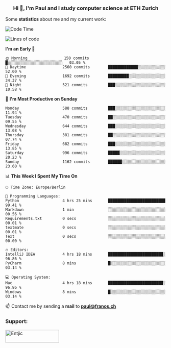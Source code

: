 <h3 align="center">Hi 👋, I'm Paul and I study computer science at ETH Zurich</h3>


Some **statistics** about me and my current work:

<!--START_SECTION:waka-->
![Code Time](http://img.shields.io/badge/Code%20Time-1%2C493%20hrs%2053%20mins-blue)

![Lines of code](https://img.shields.io/badge/From%20Hello%20World%20I%27ve%20Written-2.8%20million%20lines%20of%20code-blue)

**I'm an Early 🐤** 

```text
🌞 Morning                150 commits         █░░░░░░░░░░░░░░░░░░░░░░░░   03.05 % 
🌆 Daytime                2560 commits        █████████████░░░░░░░░░░░░   52.00 % 
🌃 Evening                1692 commits        █████████░░░░░░░░░░░░░░░░   34.37 % 
🌙 Night                  521 commits         ███░░░░░░░░░░░░░░░░░░░░░░   10.58 % 
```
📅 **I'm Most Productive on Sunday** 

```text
Monday                   588 commits         ███░░░░░░░░░░░░░░░░░░░░░░   11.94 % 
Tuesday                  470 commits         ██░░░░░░░░░░░░░░░░░░░░░░░   09.55 % 
Wednesday                644 commits         ███░░░░░░░░░░░░░░░░░░░░░░   13.08 % 
Thursday                 381 commits         ██░░░░░░░░░░░░░░░░░░░░░░░   07.74 % 
Friday                   682 commits         ███░░░░░░░░░░░░░░░░░░░░░░   13.85 % 
Saturday                 996 commits         █████░░░░░░░░░░░░░░░░░░░░   20.23 % 
Sunday                   1162 commits        ██████░░░░░░░░░░░░░░░░░░░   23.60 % 
```


📊 **This Week I Spent My Time On** 

```text
🕑︎ Time Zone: Europe/Berlin

💬 Programming Languages: 
Python                   4 hrs 25 mins       █████████████████████████   99.41 % 
Markdown                 1 min               ░░░░░░░░░░░░░░░░░░░░░░░░░   00.56 % 
Requirements.txt         0 secs              ░░░░░░░░░░░░░░░░░░░░░░░░░   00.01 % 
textmate                 0 secs              ░░░░░░░░░░░░░░░░░░░░░░░░░   00.01 % 
Text                     0 secs              ░░░░░░░░░░░░░░░░░░░░░░░░░   00.00 % 

🔥 Editors: 
IntelliJ IDEA            4 hrs 18 mins       ████████████████████████░   96.86 % 
PyCharm                  8 mins              █░░░░░░░░░░░░░░░░░░░░░░░░   03.14 % 

💻 Operating System: 
Mac                      4 hrs 18 mins       ████████████████████████░   96.86 % 
Windows                  8 mins              █░░░░░░░░░░░░░░░░░░░░░░░░   03.14 % 
```


<!--END_SECTION:waka-->

📫 Contact me by sending a **mail** to **paul@franos.ch**

<h3 align="left">Support:</h3>
<p><a href="https://ko-fi.com/Entjic"> <img align="left" src="https://cdn.ko-fi.com/cdn/kofi3.png?v=3" height="40" width="168" alt="Entjic" /></a></p>
